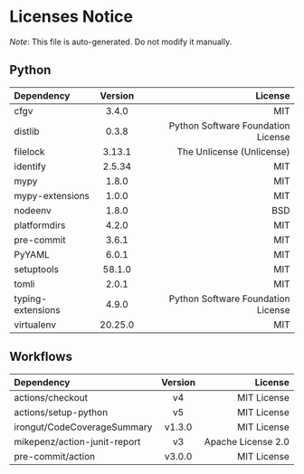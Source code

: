# Licenses Notice
*Note*: This file is auto-generated. Do not modify it manually.
## Python
| Dependency | Version | License |
|:-----------|:-------:|--------:|
|cfgv|3.4.0|MIT|
|distlib|0.3.8|Python Software Foundation License|
|filelock|3.13.1|The Unlicense (Unlicense)|
|identify|2.5.34|MIT|
|mypy|1.8.0|MIT|
|mypy-extensions|1.0.0|MIT|
|nodeenv|1.8.0|BSD|
|platformdirs|4.2.0|MIT|
|pre-commit|3.6.1|MIT|
|PyYAML|6.0.1|MIT|
|setuptools|58.1.0|MIT|
|tomli|2.0.1|MIT|
|typing-extensions|4.9.0|Python Software Foundation License|
|virtualenv|20.25.0|MIT|
## Workflows
| Dependency | Version | License |
|:-----------|:-------:|--------:|
|actions/checkout|v4|MIT License|
|actions/setup-python|v5|MIT License|
|irongut/CodeCoverageSummary|v1.3.0|MIT License|
|mikepenz/action-junit-report|v3|Apache License 2.0|
|pre-commit/action|v3.0.0|MIT License|
